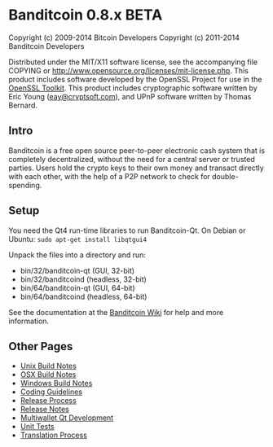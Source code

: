 Banditcoin 0.8.x BETA
====================

Copyright (c) 2009-2014 Bitcoin Developers
Copyright (c) 2011-2014 Banditcoin Developers

Distributed under the MIT/X11 software license, see the accompanying
file COPYING or http://www.opensource.org/licenses/mit-license.php.
This product includes software developed by the OpenSSL Project for use in the [OpenSSL Toolkit](http://www.openssl.org/). This product includes
cryptographic software written by Eric Young ([eay@cryptsoft.com](mailto:eay@cryptsoft.com)), and UPnP software written by Thomas Bernard.


Intro
---------------------
Banditcoin is a free open source peer-to-peer electronic cash system that is
completely decentralized, without the need for a central server or trusted
parties.  Users hold the crypto keys to their own money and transact directly
with each other, with the help of a P2P network to check for double-spending.


Setup
---------------------
You need the Qt4 run-time libraries to run Banditcoin-Qt. On Debian or Ubuntu:
	`sudo apt-get install libqtgui4`

Unpack the files into a directory and run:

- bin/32/banditcoin-qt (GUI, 32-bit)
- bin/32/banditcoind (headless, 32-bit)
- bin/64/banditcoin-qt (GUI, 64-bit)
- bin/64/banditcoind (headless, 64-bit)

See the documentation at the [Banditcoin Wiki](http://banditcoin.info)
for help and more information.


Other Pages
---------------------
- [Unix Build Notes](build-unix.md)
- [OSX Build Notes](build-osx.md)
- [Windows Build Notes](build-msw.md)
- [Coding Guidelines](coding.md)
- [Release Process](release-process.md)
- [Release Notes](release-notes.md)
- [Multiwallet Qt Development](multiwallet-qt.md)
- [Unit Tests](unit-tests.md)
- [Translation Process](translation_process.md)
